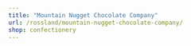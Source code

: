 ```yaml
---
title: "Mountain Nugget Chocolate Company"
url: /rossland/mountain-nugget-chocolate-company/
shop: confectionery
---
```

